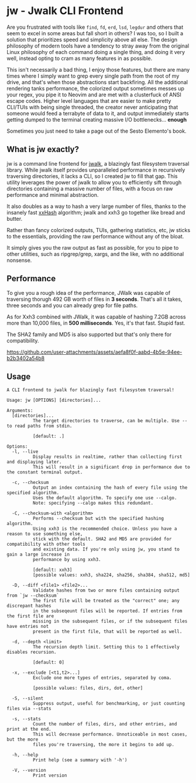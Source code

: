 # jw - Jwalk CLI Frontend

Are you frustrated with tools like `find`, `fd`, `erd`, `lsd`, `legdur` and others that seem to excel in some areas but fall short in others? I was too, so I built a solution that prioritizes speed and simplicity above all else. The design philosophy of modern tools have a tendency to stray away from the original Linux philosophy of each command doing a single thing, and doing it very well, instead opting to cram as many features in as possible. 

This isn't necessarily a bad thing, I enjoy those features, but there are many times where I simply want to grep every single path from the root of my drive, and that's when those abstractions start backfiring. All the additional rendering tanks performance, the colorized output sometimes messes up your regex, you pipe it to Neovim and are met with a clusterfuck of ANSI escape codes. Higher level languages that are easier to make pretty CLI/TUIs with being single threaded, the creator never anticipating that someone would feed a terrabyte of data to it, and output immediately starts getting dumped to the terminal creating massive I/O bottlenecks... **enough**

Sometimes you just need to take a page out of the Sesto Elemento's book.

## What is jw exactly?
jw is a command line frontend for [jwalk](https://github.com/byron/jwalk), a blazingly fast filesystem traversal library. While jwalk itself provides unparalleled performance in recursively traversing directories, it lacks a CLI, so I created jw to fill that gap. This utility leverages the power of jwalk to allow you to efficiently sift through directories containing a massive number of files, with a focus on raw performance and minimal abstraction.

It also doubles as a way to hash a very large number of files, thanks to the insanely fast [xxHash](https://github.com/Cyan4973/xxHash) algorithm; jwalk and xxh3 go together like bread and butter.

Rather than fancy colorized outputs, TUIs, gathering statistics, etc, jw sticks to the essentials, providing the raw performance without any of the bloat.

It simply gives you the raw output as fast as possible, for you to pipe to other utilities, such as ripgrep/grep, xargs, and the like, with no additional nonsense.

## Performance

To give you a rough idea of the performance, JWalk was capable of traversing thorugh 492 GB worth of files in **3 seconds**. That's all it takes, three seconds and you can already grep for file paths.

As for Xxh3 combined with JWalk, it was capable of hashing 7.2GB across more than 10,000 files, in **500 milliseconds**. Yes, it's that fast. Stupid fast.

The SHA2 family and MD5 is also supported but that's only there for compatibility.

https://github.com/user-attachments/assets/aefa8f0f-aabd-4b5e-94ee-b2b3402a54b8

## Usage

```
A CLI frontend to jwalk for blazingly fast filesystem traversal!

Usage: jw [OPTIONS] [directories]...

Arguments:
  [directories]...
          The target directories to traverse, can be multiple. Use -- to read paths from stdin.

          [default: .]

Options:
  -l, --live
          Display results in realtime, rather than collecting first and displaying later.
          This will result in a significant drop in performance due to the constant terminal output.

  -c, --checksum
          Output an index containing the hash of every file using the specified algorithm.
          Uses the default algorithm. To specify one use --calgo. 
          Note: specifying --calgo makes this redundant.

  -C, --checksum-with <algorithm>
          Performs --checksum but with the specified hashing algorithm.
          Using xxh3 is the recommended choice. Unless you have a reason to use something else,
          stick with the default. SHA2 and MD5 are provided for compatibility with other tools
          and existing data. If you're only using jw, you stand to gain a large increase in
          performance by using xxh3.

          [default: xxh3]
          [possible values: xxh3, sha224, sha256, sha384, sha512, md5]

  -D, --diff <file1> <file2>...
          Validate hashes from two or more files containing output from `jw --checksum`
          The first file will be treated as the "correct" one; any discrepant hashes
          in the subseqeunt files will be reported. If entries from the first file are
          missing in the subsequent files, or if the subsequent files have entries not
          present in the first file, that will be reported as well.

  -d, --depth <limit>
          The recursion depth limit. Setting this to 1 effectively disables recursion.

          [default: 0]

  -x, --exclude [<t1,t2>...]
          Exclude one more types of entries, separated by coma.

          [possible values: files, dirs, dot, other]

  -S, --silent
          Suppress output, useful for benchmarking, or just counting files via --stats

  -s, --stats
          Count the number of files, dirs, and other entries, and print at the end.
          This will decrease performance. Unnoticeable in most cases, but the more
          files you're traversing, the more it begins to add up.

  -h, --help
          Print help (see a summary with '-h')

  -V, --version
          Print version
```
